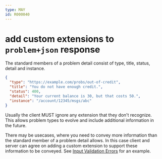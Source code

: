 ```yaml
---
type: MAY
id: R000040
---
```


# add custom extensions to `problem+json` response

The standard members of a problem detail consist of type, title, status, detail and instance.

```json
{
  "type": "https://example.com/probs/out-of-credit",
  "title": "You do not have enough credit.",
  "status": 400,
  "detail": "Your current balance is 30, but that costs 50.",
  "instance": "/account/12345/msgs/abc"
}
```

Usually the client MUST ignore any extension that they don't recognize. This allows problem types to evolve and include additional information in the future.

There may be usecases, where you need to convey more information than the standard member of a problem detail allows. In this case client and server can agree on adding a custom extension to support these information to be conveyed. See [Input Validation Errors](./guidelines/020_guidelines/030_http/4050_must-use-extension-for-input-validation-errors.md) for an example.
